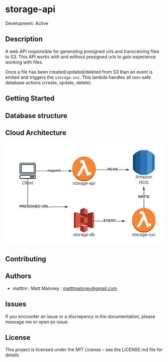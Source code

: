 # storage-api

Development: Active

## Description

A web API responsible for generating presigned urls and transceiving files to S3. This API works with and without presigned urls to gain experience working with files.

Once a file has been created/updated/deleted from S3 than an event is emited and triggers the `storage-svc`. This lambda handles all non-safe database actions (create, update, delete).

## Getting Started

## Database structure

## Cloud Architecture

![Alt diagram](resources/storage.png)

## Contributing

## Authors

- matttm : Matt Maloney : matttmaloney@gmail.com

## Issues

If you encounter an issue or a discrepency in the documentation, please message me or open an issue.

## License

This project is licensed under the MIT License - see the LICENSE.md file for details
